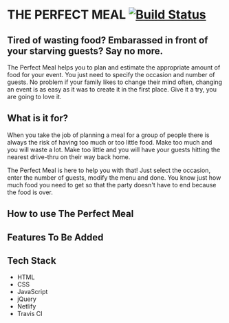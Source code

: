 # THE PERFECT MEAL [![Build Status](https://travis-ci.org/steffencrespo/the-perfect-meal.svg?branch=master)](https://travis-ci.org/steffencrespo/the-perfect-meal)
## Tired of wasting food? Embarassed in front of your starving guests? Say no more.
The Perfect Meal helps you to plan and estimate the appropriate amount of food for your event. You just need to specify the occasion and number of guests. No problem if your family likes to change their mind often, changing an event is as easy as it was to create it in the first place. Give it a try, you are going to love it.

What is it for?
---------------
When you take the job of planning a meal for a group of people there is always the risk of having too much or too little food. Make too much and you will waste a lot. Make too little and you will have your guests hitting the nearest drive-thru on their way back home. 

The Perfect Meal is here to help you with that! Just select the occasion, enter the number of guests, modify the menu and done. You know just how much food you need to get so that the party doesn't have to end because the food is over.

How to use The Perfect Meal
---------------------------
<Work in progress>


Features To Be Added
--------------------

Tech Stack
----------
* HTML
* CSS
* JavaScript
* jQuery
* Netlify
* Travis CI
